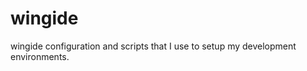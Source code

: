 wingide
=======

wingide configuration and scripts that I use to setup my development environments.
